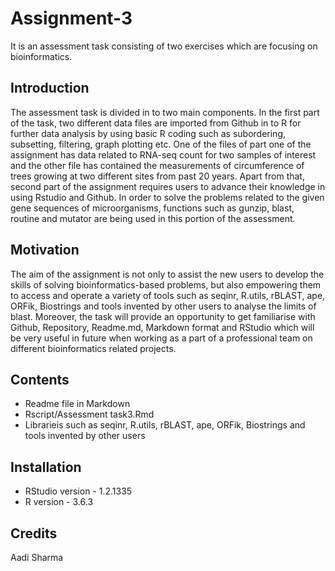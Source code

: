 # Assignment-3
It is an assessment task consisting of two exercises which are focusing on bioinformatics. 

## Introduction
The assessment task is divided in to two main components. In the first part of the task, two different data files are imported from Github in to R for further data analysis by using basic R coding such as subordering, subsetting, filtering, graph plotting etc. One of the files of part one of the assignment has data related to RNA-seq count for two samples of interest and the other file has contained the measurements of circumference of trees growing at two different sites from past 20 years.
Apart from that, second part of the assignment requires users to advance their knowledge in using Rstudio and Github. In order to solve the problems related to the given gene sequences of microorganisms, functions such as gunzip, blast, routine and mutator are being used in this portion of the assessment. 

## Motivation
The aim of the assignment is not only to assist the new users to develop the skills of solving bioinformatics-based problems, but also empowering them to access and operate a variety of tools such as seqinr, R.utils, rBLAST, ape, ORFik, Biostrings and tools invented by other users to analyse the limits of blast. Moreover, the task will provide an opportunity to get familiarise with Github, Repository, Readme.md, Markdown format and RStudio which will be very useful in future when working as a part of a professional team on different bioinformatics related projects.

## Contents
+ Readme file in Markdown
+ Rscript/Assessment task3.Rmd
+ Librarieis such as seqinr, R.utils, rBLAST, ape, ORFik, Biostrings and tools invented by other users

## Installation 
+ RStudio version - 1.2.1335
+ R version - 3.6.3

## Credits 
Aadi Sharma



